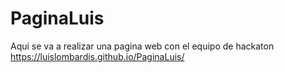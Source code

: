 # PaginaLuis 
Aqui se va a realizar una pagina web con el equipo de hackaton
https://luislombardis.github.io/PaginaLuis/
